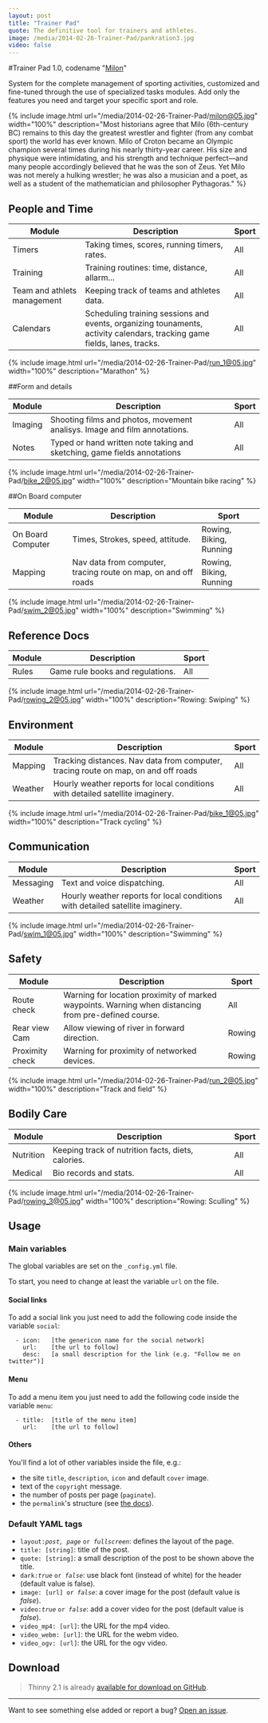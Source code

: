 ```yaml
---
layout: post
title: "Trainer Pad"
quote: The definitive tool for trainers and athletes.
image: /media/2014-02-26-Trainer-Pad/pankration3.jpg
video: false
---
```


#Trainer Pad 1.0, codename "[Milon](/)"

System for the complete management of sporting activities, customized and fine-tuned through the use of specialized tasks modules. Add only the features you need and target your specific sport and role.

{% include image.html url="/media/2014-02-26-Trainer-Pad/milon@05.jpg" width="100%" description="Most historians agree that Milo (6th-century BC) remains to this day the greatest wrestler and fighter (from any combat sport) the world has ever known. Milo of Croton became an Olympic champion several times during his nearly thirty-year career. His size and physique were intimidating, and his strength and technique perfect—and many people accordingly believed that he was  the son of Zeus. Yet Milo was not merely a hulking wrestler; he was also a musician and a poet, as well as a student of the mathematician and philosopher Pythagoras." %}


## People and Time

<table>
  <thead>
    <tr>
      <th>Module</th>
      <th>Description</th>
      <th>Sport</th>
    </tr>
  </thead>
  <tbody>
    <tr>
      <td>Timers</td>
      <td>Taking times, scores, running timers, rates.</td>
      <td>All</td>
    </tr>
    <tr>
      <td>Training</td>
      <td>Training routines: time, distance, allarm...</td>
      <td>All</td>
    </tr>
    <tr>
      <td>Team and athlets management</td>
      <td>Keeping track of teams and athletes data.</td>
      <td>All</td>
    </tr>
    <tr>
      <td>Calendars</td>
      <td>Scheduling training sessions and events, organizing tounaments, activity calendars, tracking game fields, lanes, tracks.</td>
      <td>All</td>
    </tr>
    <tr>
  </tbody>
</table> 

{% include image.html url="/media/2014-02-26-Trainer-Pad/run_1@05.jpg" width="100%" description="Marathon" %}

##Form and details

<table>
  <thead>
    <tr>
      <th>Module</th>
      <th>Description</th>
      <th>Sport</th>
    </tr>
  </thead>
  <tbody>
     <tr>
      <td>Imaging</td>
      <td>Shooting films and photos, movement analisys. Image and film annotations.</td>
      <td>All</td>
    </tr>
    <tr>
      <td>Notes</td>
      <td>Typed or hand written note taking and sketching, game fields annotations</td>
      <td>All</td>
    </tr>
  </tbody>
</table> 

{% include image.html url="/media/2014-02-26-Trainer-Pad/bike_2@05.jpg" width="100%" description="Mountain bike racing" %}

##On Board computer

<table>
  <thead>
    <tr>
      <th>Module</th>
      <th>Description</th>
      <th>Sport</th>
    </tr>
  </thead>
  <tbody>
     <tr>
      <td>On Board Computer</td>
      <td>Times, Strokes, speed, attitude.</td>
      <td>Rowing, Biking, Running</td>
    </tr>
    <tr>
      <td>Mapping</td>
      <td>Nav data from computer, tracing route on map, on and off roads</td>
      <td>Rowing, Biking, Running</td>
    </tr>
  </tbody>
</table> 

{% include image.html url="/media/2014-02-26-Trainer-Pad/swim_2@05.jpg" width="100%" description="Swimming" %}

## Reference Docs

<table>
  <thead>
    <tr>
      <th>Module</th>
      <th>Description</th>
      <th>Sport</th>
    </tr>
  </thead>
  <tbody>
    <tr>
      <td>Rules</td>
      <td>Game rule books and regulations.</td>
      <td>All</td>
    </tr>
  </tbody>
</table> 

{% include image.html url="/media/2014-02-26-Trainer-Pad/rowing_2@05.jpg" width="100%" description="Rowing: Swiping" %}

## Environment

<table>
  <thead>
    <tr>
      <th>Module</th>
      <th>Description</th>
      <th>Sport</th>
    </tr>
  </thead>
  <tbody>
    <tr>
      <td>Mapping</td>
      <td>Tracking distances. Nav data from computer, tracing route on map, on and off roads</td>
      <td>All</td>
    </tr>
    <tr>
      <td>Weather</td>
      <td>Hourly weather reports for local conditions with detailed satellite imaginery.</td>
      <td>All</td>
    </tr>
  </tbody>
</table> 

{% include image.html url="/media/2014-02-26-Trainer-Pad/bike_1@05.jpg" width="100%" description="Track cycling" %}

## Communication

<table>
  <thead>
    <tr>
      <th>Module</th>
      <th>Description</th>
      <th>Sport</th>
    </tr>
  </thead>
  <tbody>
    <tr>
      <td>Messaging</td>
      <td>Text and voice dispatching.</td>
      <td>All</td>
    </tr>
    <tr>
      <td>Weather</td>
      <td>Hourly weather reports for local conditions with detailed satellite imaginery.</td>
      <td>All</td>
    </tr>
  </tbody>
</table> 

{% include image.html url="/media/2014-02-26-Trainer-Pad/swim_1@05.jpg" width="100%" description="Swimming" %}

## Safety

<table>
  <thead>
    <tr>
      <th>Module</th>
      <th>Description</th>
      <th>Sport</th>
    </tr>
  </thead>
  <tbody>
    <tr>
      <td>Route check</td>
      <td>Warning for location proximity of marked waypoints. Warning when distancing from pre-defined course.</td>
      <td>All</td>
    </tr>
    <tr>
      <td>Rear view Cam</td>
      <td>Allow viewing of river in forward direction.</td>
      <td>Rowing</td>
    </tr>
    <tr>
      <td>Proximity check</td>
      <td>Warning for proximity of networked devices.</td>
      <td>Rowing</td>
    </tr>
  </tbody>
</table> 

{% include image.html url="/media/2014-02-26-Trainer-Pad/run_2@05.jpg" width="100%" description="Track and field" %}

## Bodily Care

<table>
  <thead>
    <tr>
      <th>Module</th>
      <th>Description</th>
      <th>Sport</th>
    </tr>
  </thead>
  <tbody>
    <tr>
      <td>Nutrition</td>
      <td>Keeping track of nutrition facts, diets, calories.</td>
      <td>All</td>
    </tr>
    <tr>
      <td>Medical</td>
      <td>Bio records and stats. </td>
      <td>All</td>
    </tr>
  </tbody>
</table> 

{% include image.html url="/media/2014-02-26-Trainer-Pad/rowing_3@05.jpg" width="100%" description="Rowing: Sculling" %}

## Usage

### Main variables

The global variables are set on the `_config.yml` file.

To start, you need to change at least the variable `url` on the file.

#### Social links

To add a social link you just need to add the following code inside the variable `social`:

```
  - icon:	[the genericon name for the social network]
    url:	[the url to follow]
    desc:	[a small description for the link (e.g. "Follow me on twitter")]
```

#### Menu

To add a menu item you just need to add the following code inside the variable `menu`:

```
  - title:	[title of the menu item]
    url:	[the url to follow]
```

#### Others

You'll find a lot of other variables inside the file, e.g.:

- the site `title`, `description`, `icon` and default `cover` image.
- text of the `copyright` message.
- the number of posts per page (`paginate`).
- the `permalink`'s structure (see [the docs](http://jekyllrb.com/docs/pagination/)).


### Default YAML tags

- `layout:`<i>`post, page`</i> `or `<i>`fullscreen`</i>: defines the layout of the page.
- `title: [string]`: title of the post.
- `quote: [string]`: a small description of the post to be shown above the title.
- `dark:`<i>`true`</i> `or `<i>`false`</i>: use black font (instead of white) for the header (default value is false).
- `image: [url] or `<i>`false`</i>: a cover image for the post (default value is _false_).
- `video:`<i>`true`</i> `or `<i>`false`</i>: add a cover video for the post (default value is _false_).
- `video_mp4: [url]`: the URL for the mp4 video.
- `video_webm: [url]`: the URL for the webm video.
- `video_ogv: [url]`: the URL for the ogv video.


## Download

> Thinny 2.1 is already [available for download on GitHub](https://github.com/camporez/Thinny/releases).

-----
Want to see something else added or report a bug? [Open an issue](https://github.com/camporez/camporez.github.io/issues/new).
